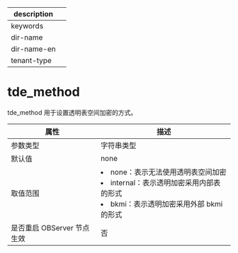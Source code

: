 |description||
|---|---|
|keywords||
|dir-name||
|dir-name-en||
|tenant-type||

tde_method 
===============================

tde_method 用于设置透明表空间加密的方式。


|      **属性**      |             **描述**             |
|------------------|------------------------------------------------------------------------------------------------------------------------------------------------------------------------------------------------------|
| 参数类型             | 字符串类型                          |
| 默认值              | none                           |
| 取值范围             | <li> none：表示无法使用透明表空间加密   <li> internal：表示透明加密采用内部表的形式   <li> bkmi：表示透明加密采用外部 bkmi 的形式    |
| 是否重启 OBServer 节点生效 | 否                              |


